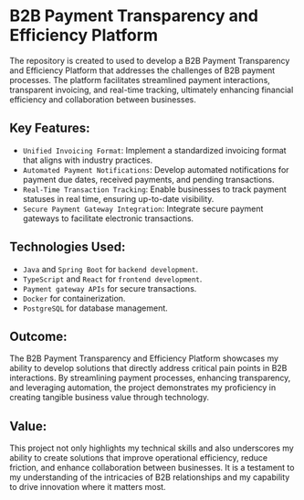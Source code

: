 
# B2B Payment Transparency and Efficiency Platform

The repository is created to used to develop a B2B Payment Transparency and Efficiency Platform that addresses the challenges of B2B payment processes. The platform facilitates streamlined payment interactions, transparent invoicing, and real-time tracking, ultimately enhancing financial efficiency and collaboration between businesses.

## Key Features:

* `Unified Invoicing Format`: Implement a standardized invoicing format that aligns with industry practices.
* `Automated Payment Notifications`: Develop automated notifications for payment due dates, received payments, and pending transactions.
* `Real-Time Transaction Tracking`: Enable businesses to track payment statuses in real time, ensuring up-to-date visibility.
* `Secure Payment Gateway Integration`: Integrate secure payment gateways to facilitate electronic transactions.

## Technologies Used:

* `Java` and `Spring Boot` for `backend development`.
* `TypeScript` and `React` for `frontend development`.
* `Payment gateway APIs` for secure transactions.
* `Docker` for containerization.
* `PostgreSQL` for database management.

## Outcome:
The B2B Payment Transparency and Efficiency Platform showcases my ability to develop solutions that directly address critical pain points in B2B interactions. By streamlining payment processes, enhancing transparency, and leveraging automation, the project demonstrates my proficiency in creating tangible business value through technology.

## Value:
This project not only highlights my technical skills and also underscores my ability to create solutions that improve operational efficiency, reduce friction, and enhance collaboration between businesses. It is a testament to my understanding of the intricacies of B2B relationships and my capability to drive innovation where it matters most.
